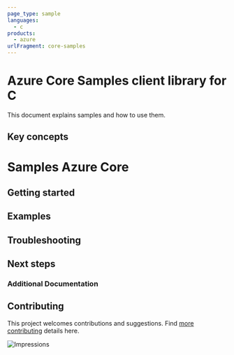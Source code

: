 ```yaml
---
page_type: sample
languages:
  - c
products:
  - azure
urlFragment: core-samples
---
```


# Azure Core Samples client library for C
This document explains samples and how to use them.

## Key concepts


# Samples Azure Core


## Getting started


## Examples


## Troubleshooting


## Next steps


###  Additional Documentation


## Contributing
This project welcomes contributions and suggestions. Find [more contributing][SDK_README_CONTRIBUTING] details here.

<!-- LINKS -->
[SDK_README_CONTRIBUTING]: https://github.com/Azure/azure-sdk-for-c/blob/master/CONTRIBUTING.md

![Impressions](https://azure-sdk-impressions.azurewebsites.net/api/impressions/azure-sdk-for-c%2Fsdk%2Fcore%2Fcore%2Fsamples%2FREADME.png)
